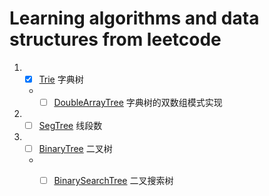 # Learning algorithms and data structures from leetcode

1. -[x] [Trie](docs/trie.md) 字典树 
  
    -  -[ ] [DoubleArrayTree](docs/double_array_tree.md) 字典树的双数组模式实现
    
2. -[ ] [SegTree](docs/seg_tree.md) 线段数
3. -[ ] [BinaryTree](doc/binary_tree.md) 二叉树 
  
    - -[ ] [BinarySearchTree](docs/binary_search_tree.md) 二叉搜索树
    